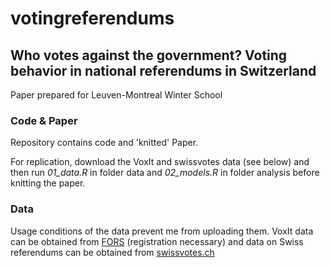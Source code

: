 votingreferendums
=================

## Who votes against the government? Voting behavior in national referendums in Switzerland

Paper prepared for Leuven-Montreal Winter School

### Code & Paper
Repository contains code and 'knitted' Paper.

For replication, download the VoxIt and swissvotes data (see below) and then run *01_data.R* in folder data and *02_models.R* in folder analysis before knitting the paper.

### Data
Usage conditions of the data prevent me from uploading them. VoxIt data can
be obtained from [FORS](http://forscenter.ch/en/data-and-research-information-services/2221-2/obtain-data/special-projects/vox-voxit/) (registration necessary) and data on Swiss referendums can be obtained from [swissvotes.ch](http://www.swissvotes.ch)

